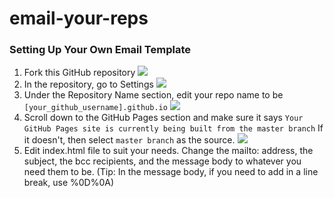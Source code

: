 # email-your-reps

### Setting Up Your Own Email Template
1. Fork this GitHub repository ![](https://github-images.s3.amazonaws.com/help/bootcamp/Bootcamp-Fork.png)
2. In the repository, go to Settings ![](https://guides.github.com/features/pages/repo-settings.png)
3. Under the Repository Name section, edit your repo name to be ```[your_github_username].github.io``` ![](https://github-images.s3.amazonaws.com/enterprise/2.14/assets/images/help/repository/repository-name-change.png)
4. Scroll down to the GitHub Pages section and make sure it says ```Your GitHub Pages site is currently being built from the master branch``` If it doesn't, then select ```master branch``` as the source. ![](https://guides.github.com/features/pages/launch-theme-chooser.png)
5. Edit index.html file to suit your needs. Change the mailto: address, the subject, the bcc recipients, and the message body to whatever you need them to be. (Tip: In the message body, if you need to add in a line break, use %0D%0A)
